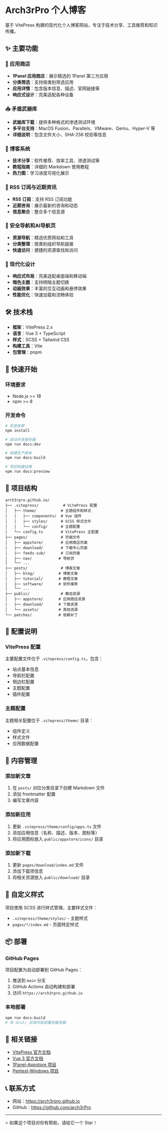 # Arch3rPro 个人博客

基于 VitePress 构建的现代化个人博客网站，专注于技术分享、工具推荐和知识传播。

## ✨ 主要功能

### 🏪 应用商店
- **1Panel 应用商店**：展示精选的 1Panel 第三方应用
- **分类筛选**：支持按类别筛选应用
- **应用详情**：包含版本信息、描述、官网链接等
- **响应式设计**：完美适配各种设备

### 📥 矛盾武器库
- **武器库下载**：提供多种格式的渗透测试环境
- **多平台支持**：MacOS Fusion、Parallels、VMware、Qemu、Hyper-V 等
- **详细说明**：包含文件大小、SHA-256 校验等信息

### 📝 博客系统
- **技术分享**：软件推荐、效率工具、渗透测试等
- **教程指南**：详细的 Markdown 使用教程
- **热力图**：学习进度可视化展示

### 📡 RSS 订阅与近期资讯
- **RSS 订阅**：支持 RSS 订阅功能
- **近期咨询**：展示最新的咨询和动态
- **信息聚合**：整合多个信息源

### 🧭 安全导航和AI导航页
- **资源导航**：精选优质网站和工具
- **分类整理**：按类别组织导航链接
- **快速访问**：便捷的资源查找和访问

### 🎨 现代化设计
- **响应式布局**：完美适配桌面端和移动端
- **暗色主题**：支持明暗主题切换
- **动画效果**：丰富的交互动画和悬停效果
- **性能优化**：快速加载和流畅体验

## 🛠️ 技术栈

- **框架**：VitePress 2.x
- **语言**：Vue 3 + TypeScript
- **样式**：SCSS + Tailwind CSS
- **构建工具**：Vite
- **包管理**：pnpm

## 🚀 快速开始

### 环境要求
- Node.js >= 18
- npm >= 8

### 开发命令
```bash
# 安装依赖
npm install

# 启动开发服务器
npm run docs:dev

# 构建生产版本
npm run docs:build

# 预览构建结果
npm run docs:preview
```

## 📁 项目结构

```
arch3rpro.github.io/
├── .vitepress/           # VitePress 配置
│   ├── theme/           # 主题组件和样式
│   │   ├── components/  # Vue 组件
│   │   ├── styles/      # SCSS 样式文件
│   │   └── config/      # 主题配置
│   └── config.ts        # VitePress 主配置
├── pages/               # 页面文件
│   ├── appstore/        # 应用商店页面
│   ├── download/        # 下载中心页面
│   ├── feeds-sub/       # 订阅页面
│   ├── nav/            # 导航页
│   └── ...
├── posts/               # 博客文章
│   ├── blog/           # 博客文章
│   ├── tutorial/       # 教程文章
│   ├── software/       # 软件推荐
│   └── ...
├── public/              # 静态资源
│   ├── appstore/       # 应用商店资源
│   ├── download/       # 下载资源
│   └── assets/         # 其他资源
└── patches/            # 依赖补丁
```

## 🔧 配置说明

### VitePress 配置
主要配置文件位于 `.vitepress/config.ts`，包含：
- 站点基本信息
- 导航栏配置
- 侧边栏配置
- 主题配置
- 插件配置

### 主题配置
主题相关配置位于 `.vitepress/theme/` 目录：
- 组件定义
- 样式文件
- 应用数据配置

## 📝 内容管理

### 添加新文章
1. 在 `posts/` 对应分类目录下创建 Markdown 文件
2. 添加 frontmatter 配置
3. 编写文章内容

### 添加新应用
1. 更新 `.vitepress/theme/config/apps.ts` 文件
2. 添加应用信息（名称、描述、版本、图标等）
3. 将应用图标放入 `public/appstore/icons/` 目录

### 添加新下载
1. 更新 `pages/download/index.md` 文件
2. 添加下载项信息
3. 将相关资源放入 `public/download/` 目录

## 🎨 自定义样式

项目使用 SCSS 进行样式管理，主要样式文件：
- `.vitepress/theme/styles/` - 主题样式
- `pages/*/index.md` - 页面特定样式

## 📦 部署

### GitHub Pages
项目配置为自动部署到 GitHub Pages：
1. 推送到 `main` 分支
2. GitHub Actions 自动构建和部署
3. 访问 `https://arch3rpro.github.io`

### 本地部署
```bash
npm run docs:build
# 将 dist/ 目录内容部署到服务器
```

## 🔗 相关链接

- [VitePress 官方文档](https://vitepress.dev/)
- [Vue 3 官方文档](https://vuejs.org/)
- [1Panel-Appstore 项目](https://github.com/arch3rPro/1Panel-Appstore)
- [Pentest-Windows 项目](https://github.com/arch3rPro/Pentest-Windows)

## 📞 联系方式

- 网站：https://arch3rpro.github.io
- GitHub：https://github.com/arch3rPro

---

⭐ 如果这个项目对你有帮助，请给它一个 Star！ 
